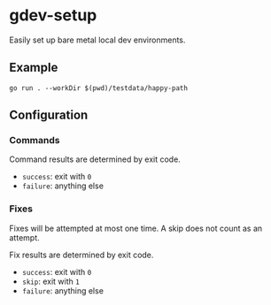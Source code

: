 # gdev-setup

Easily set up bare metal local dev environments.

## Example

`go run . --workDir $(pwd)/testdata/happy-path`

## Configuration

### Commands

Command results are determined by exit code.
- `success`: exit with `0`
- `failure`: anything else

### Fixes

Fixes will be attempted at most one time. A skip does not count as an attempt.

Fix results are determined by exit code.
- `success`: exit with `0`
- `skip`: exit with `1`
- `failure`: anything else
